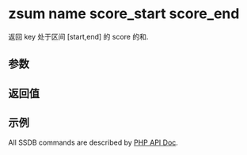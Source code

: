 # zsum name score_start score_end

返回 key 处于区间 [start,end] 的 score 的和.

## 参数

## 返回值

## 示例

All SSDB commands are described by [PHP API Doc](http://ssdb.io/docs/php/).
